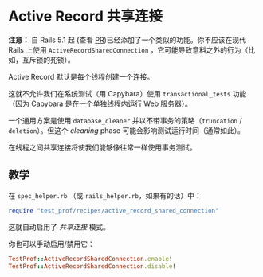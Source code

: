 # Active Record 共享连接

**注意：** 自 Rails 5.1 起 (查看 [PR](https://github.com/rails/rails/pull/28083))已经添加了一个类似的功能。你不应该在现代 Rails 上使用 `ActiveRecordSharedConnection` ，它可能导致意料之外的行为（比如，互斥锁的死锁）。

Active Record 默认是每个线程创建一个连接。

这就不允许我们在系统测试（用 Capybara）使用 `transactional_tests` 功能（因为 Capybara 是在一个单独线程内运行 Web 服务器）。

一个通用方案是使用 `database_cleaner` 并以不带事务的策略（`truncation` / `deletion`）。但这个 _cleaning_ phase 可能会影响测试运行时间（通常如此）。

在线程之间共享连接将使我们能够像往常一样使用事务测试。

## 教学

在 `spec_helper.rb` （或 `rails_helper.rb`，如果有的话）中：

```ruby
require "test_prof/recipes/active_record_shared_connection"
```

这就自动启用了 _共享连接_ 模式。

你也可以手动启用/禁用它：

```ruby
TestProf::ActiveRecordSharedConnection.enable!
TestProf::ActiveRecordSharedConnection.disable!
```
